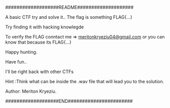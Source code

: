 ###################README####################


A basic CTF try and solve it..
The flag is something FLAG{...}

Try finding it with hacking knowlegde

To verify the FLAG conntact me => meritonkryeziu04@gmail.com or you can know that because its FLAG{...}

Happy hunting.

Have fun..

I'll be right back with other CTFs 

Hint :Think what can be inside the .wav file that will lead you to the solution.

Author: Meriton Kryeziu.

###################END#######################
